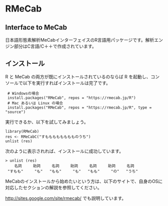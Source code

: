 # RMeCab

## Interface to MeCab

日本語形態素解析MeCabインターフェイスのR言語用パッケージです。解析エンジン部分はC言語/C＋＋で作成されています。


## インストール


R と MeCab の両方が既にインストールされているのならば R を起動し、コンソールで以下を実行すればインストールは完了です。

```
 # Windowsの場合
 install.packages("RMeCab", repos = "https://rmecab.jp/R") 
 # Mac あるいは Linux の場合 
 install.packages("RMeCab", repos = "https://rmecab.jp/R", type = "source") 
 ```
 
実行できるか、以下を試してみましょう。

```
library(RMeCab)
res <- RMeCabC("すもももももももものうち")
unlist (res)
```

次のように表示されれば、インストールに成功しています。

```
> unlist (res)
    名詞     助詞     名詞     助詞     名詞     助詞     名詞 
 "すもも"     "も"   "もも"     "も"   "もも"     "の"   "うち" 
 ```
 
 
MeCabのインストールから始めたいという方は、以下のサイトで、自身のOSに対応したセクションの解説を参照してください。


http://sites.google.com/site/rmecab/ でも説明しています。
